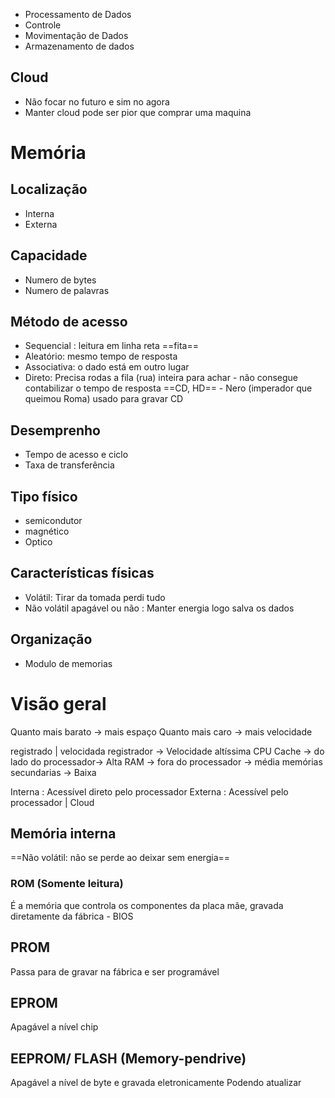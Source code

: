 - Processamento de Dados 
- Controle
- Movimentação de Dados
- Armazenamento de dados

## Cloud
- Não focar no futuro e sim no agora
- Manter cloud pode ser pior que comprar uma maquina

# Memória

## Localização 
- Interna
- Externa
## Capacidade
- Numero de bytes
- Numero de palavras
## Método de acesso 
- Sequencial : leitura em linha reta ==fita==
- Aleatório: mesmo tempo de resposta
- Associativa: o dado está em outro lugar
- Direto: Precisa rodas a fila (rua) inteira para achar - não consegue contabilizar o tempo de resposta ==CD, HD== - Nero (imperador que queimou Roma) usado para gravar CD 
## Desemprenho
- Tempo de acesso e ciclo
- Taxa de transferência 
## Tipo físico
- semicondutor
- magnético
- Optico 
## Características físicas
- Volátil: Tirar da tomada perdi tudo
- Não volátil apagável ou não : Manter energia logo salva os dados
## Organização
- Modulo de memorias

# Visão geral

Quanto mais barato -> mais espaço
Quanto mais caro -> mais velocidade

registrado | velocidada
registrador -> Velocidade altíssima 
CPU Cache -> do lado do processador-> Alta
RAM -> fora do processador -> média
memórias secundarias -> Baixa

Interna : Acessível direto pelo processador
Externa : Acessível pelo processador | Cloud 

## Memória interna
==Não volátil: não se perde ao deixar sem energia==

### ROM (Somente leitura) 
É a memória que controla os componentes da placa mãe, gravada diretamente da fábrica  - BIOS 

## PROM 
Passa para de gravar na fábrica e ser programável

## EPROM
Apagável a nível chip

## EEPROM/ FLASH (Memory-pendrive)
Apagável a nível de byte e gravada eletronicamente
Podendo atualizar 






























